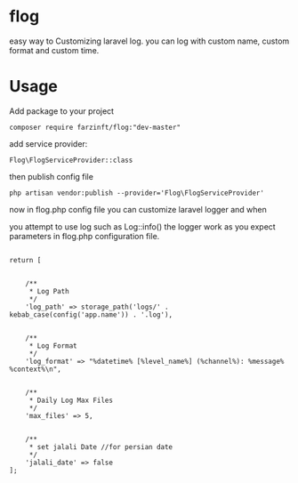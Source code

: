# flog
easy way to Customizing laravel log.
you can log with custom name, custom format and custom time. 

# Usage

Add package to your project

```
composer require farzinft/flog:"dev-master"
```
add service provider:
```
Flog\FlogServiceProvider::class
```
then publish config file

```
php artisan vendor:publish --provider='Flog\FlogServiceProvider'
```

now in flog.php config file you can customize laravel logger and when 

you attempt to use log such as Log::info() the logger work as you expect parameters in flog.php configuration file.

```

return [


    /**
     * Log Path
     */
    'log_path' => storage_path('logs/' . kebab_case(config('app.name')) . '.log'),


    /**
     * Log Format
     */
    'log_format' => "%datetime% [%level_name%] (%channel%): %message% %context%\n",


    /**
     * Daily Log Max Files
     */
    'max_files' => 5,


    /**
     * set jalali Date //for persian date
     */
    'jalali_date' => false
];
```
